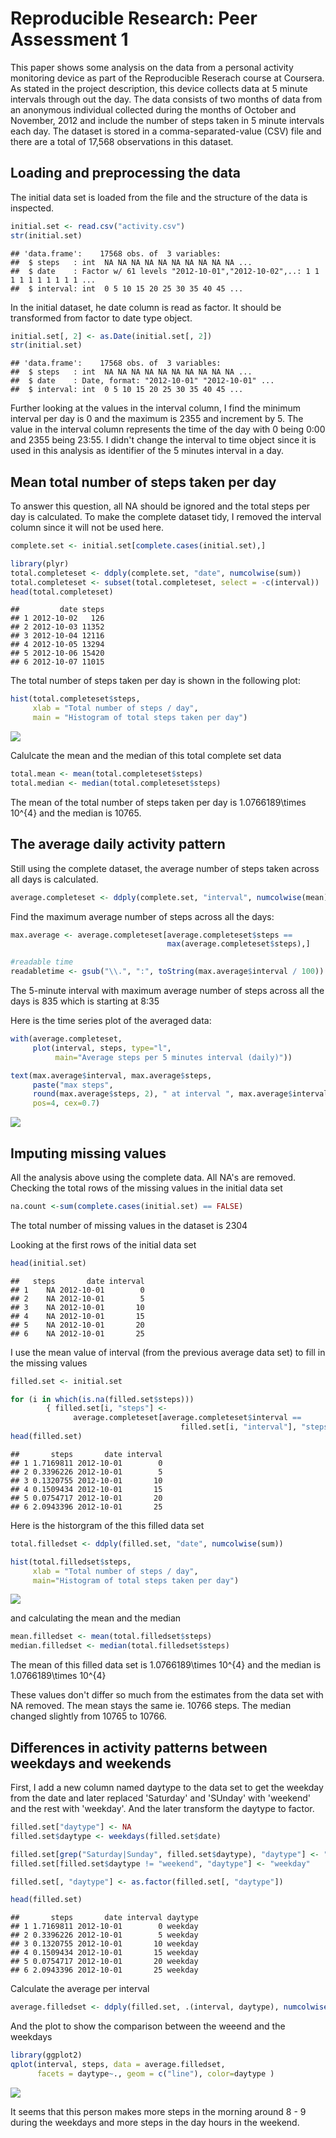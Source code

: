 # Reproducible Research: Peer Assessment 1

This paper shows some analysis on the data from a personal activity monitoring device as part of the Reproducible Reserach course at Coursera. 
As stated in the project description, this device collects data at 5 minute intervals through out the day. The data consists of two months of data from an anonymous individual collected during the months of October and November, 2012 and include the number of steps taken in 5 minute intervals each day. The dataset is stored in a comma-separated-value (CSV) file and there are a total of 17,568 observations in this dataset.


## Loading and preprocessing the data

The initial data set is loaded from the file and the structure of the data is inspected.

```r
initial.set <- read.csv("activity.csv")
str(initial.set)
```

```
## 'data.frame':	17568 obs. of  3 variables:
##  $ steps   : int  NA NA NA NA NA NA NA NA NA NA ...
##  $ date    : Factor w/ 61 levels "2012-10-01","2012-10-02",..: 1 1 1 1 1 1 1 1 1 1 ...
##  $ interval: int  0 5 10 15 20 25 30 35 40 45 ...
```

In the initial dataset, he date column is read as factor. It should be transformed from factor to date type object.

```r
initial.set[, 2] <- as.Date(initial.set[, 2])
str(initial.set)
```

```
## 'data.frame':	17568 obs. of  3 variables:
##  $ steps   : int  NA NA NA NA NA NA NA NA NA NA ...
##  $ date    : Date, format: "2012-10-01" "2012-10-01" ...
##  $ interval: int  0 5 10 15 20 25 30 35 40 45 ...
```

Further looking at the values in the interval column, I find the minimum interval per day is 0 and the maximum is 2355 and increment by 5. The value in the interval column represents the time of the day with 0 being 0:00 and 2355 being 23:55. 
I didn't change the interval to time object since it is used in this analysis as identifier of the 5 minutes interval in a day.


## Mean total number of steps taken per day

To answer this question, all NA should be ignored and the total steps per day is calculated. To make the complete dataset tidy, I removed the interval column since it will not be used here.

```r
complete.set <- initial.set[complete.cases(initial.set),]

library(plyr)
total.completeset <- ddply(complete.set, "date", numcolwise(sum))
total.completeset <- subset(total.completeset, select = -c(interval))
head(total.completeset)
```

```
##         date steps
## 1 2012-10-02   126
## 2 2012-10-03 11352
## 3 2012-10-04 12116
## 4 2012-10-05 13294
## 5 2012-10-06 15420
## 6 2012-10-07 11015
```

The total number of steps taken per day is shown in the following plot:

```r
hist(total.completeset$steps, 
     xlab = "Total number of steps / day", 
     main = "Histogram of total steps taken per day")
```

![](PA1_template_files/figure-html/unnamed-chunk-4-1.png) 

Calulcate the mean and the median of this total complete set data

```r
total.mean <- mean(total.completeset$steps)
total.median <- median(total.completeset$steps)
```
The mean of the total number of steps taken per day is 1.0766189\times 10^{4} and the median is 10765.


## The average daily activity pattern

Still using the complete dataset, the average number of steps taken across all days is calculated.

```r
average.completeset <- ddply(complete.set, "interval", numcolwise(mean))
```

Find the maximum average number of steps across all the days:

```r
max.average <- average.completeset[average.completeset$steps == 
                                   max(average.completeset$steps),]

#readable time 
readabletime <- gsub("\\.", ":", toString(max.average$interval / 100))
```
The 5-minute interval with maximum average number of steps across all the days is 835 which is starting at 8:35 

Here is the time series plot of the averaged data:

```r
with(average.completeset, 
     plot(interval, steps, type="l", 
          main="Average steps per 5 minutes interval (daily)"))

text(max.average$interval, max.average$steps, 
     paste("max steps", 
     round(max.average$steps, 2), " at interval ", max.average$interval), 
     pos=4, cex=0.7)
```

![](PA1_template_files/figure-html/unnamed-chunk-8-1.png) 


## Imputing missing values

All the analysis above using the complete data. All NA's are removed. 
Checking the total rows of the missing values in the initial data set

```r
na.count <-sum(complete.cases(initial.set) == FALSE)
```
The total number of missing values in the dataset is 2304

Looking at the first rows of the initial data set

```r
head(initial.set)
```

```
##   steps       date interval
## 1    NA 2012-10-01        0
## 2    NA 2012-10-01        5
## 3    NA 2012-10-01       10
## 4    NA 2012-10-01       15
## 5    NA 2012-10-01       20
## 6    NA 2012-10-01       25
```

I use the mean value of interval (from the previous average data set) to fill in the missing values

```r
filled.set <- initial.set

for (i in which(is.na(filled.set$steps))) 
        { filled.set[i, "steps"] <- 
              average.completeset[average.completeset$interval == 
                                      filled.set[i, "interval"], "steps"]}
head(filled.set)
```

```
##       steps       date interval
## 1 1.7169811 2012-10-01        0
## 2 0.3396226 2012-10-01        5
## 3 0.1320755 2012-10-01       10
## 4 0.1509434 2012-10-01       15
## 5 0.0754717 2012-10-01       20
## 6 2.0943396 2012-10-01       25
```

Here is the historgram of the this filled data set

```r
total.filledset <- ddply(filled.set, "date", numcolwise(sum))

hist(total.filledset$steps, 
     xlab = "Total number of steps / day", 
     main="Histogram of total steps taken per day")
```

![](PA1_template_files/figure-html/unnamed-chunk-12-1.png) 

and calculating the mean and the median

```r
mean.filledset <- mean(total.filledset$steps)
median.filledset <- median(total.filledset$steps)
```
The mean of this filled data set is 1.0766189\times 10^{4} and the median is 1.0766189\times 10^{4} 

These values don't differ so much from the estimates from the data set with NA removed. The mean stays the same ie. 10766 steps. The median changed slightly from 10765 to 10766.


## Differences in activity patterns between weekdays and weekends

First, I add a new column named daytype to the data set to get the weekday from the date and later replaced 'Saturday' and 'SUnday' with 'weekend' and the rest with 'weekday'. And the later transform the daytype to factor.

```r
filled.set["daytype"] <- NA
filled.set$daytype <- weekdays(filled.set$date)

filled.set[grep("Saturday|Sunday", filled.set$daytype), "daytype"] <- "weekend"
filled.set[filled.set$daytype != "weekend", "daytype"] <- "weekday"

filled.set[, "daytype"] <- as.factor(filled.set[, "daytype"])

head(filled.set)
```

```
##       steps       date interval daytype
## 1 1.7169811 2012-10-01        0 weekday
## 2 0.3396226 2012-10-01        5 weekday
## 3 0.1320755 2012-10-01       10 weekday
## 4 0.1509434 2012-10-01       15 weekday
## 5 0.0754717 2012-10-01       20 weekday
## 6 2.0943396 2012-10-01       25 weekday
```

Calculate the average per interval

```r
average.filledset <- ddply(filled.set, .(interval, daytype), numcolwise(mean))
```

And the plot to show the comparison between the weeend and the weekdays

```r
library(ggplot2)
qplot(interval, steps, data = average.filledset, 
      facets = daytype~., geom = c("line"), color=daytype )
```

![](PA1_template_files/figure-html/unnamed-chunk-16-1.png) 

It seems that this person makes more steps in the morning around 8 - 9 during the weekdays and more steps in the day hours in the weekend.
